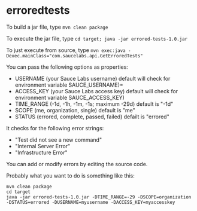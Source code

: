 # erroredtests

To build a jar file, type `mvn clean package`

To execute the jar file, type `cd target; java -jar errored-tests-1.0.jar`

To just execute from source, type `mvn exec:java -Dexec.mainClass="com.saucelabs.api.GetErroredTests"`

You can pass the following options as properties:

* USERNAME (your Sauce Labs username) default will check for environment variable SAUCE_USERNAME)=
* ACCESS_KEY (your Sauce Labs access key) default will check for environment variable SAUCE_ACCESS_KEY)
* TIME_RANGE (-1d, -1h, -1m, -1s; maximum -29d) default is "-1d"
* SCOPE (me, organization, single) default is "me"
* STATUS (errored, complete, passed, failed) defailt is "errored"

It checks for the following error strings:

* "Test did not see a new command"
* "Internal Server Error"
* "Infrastructure Error"

You can add or modify errors by editing the source code.

Probably what you want to do is something like this:
```
mvn clean package
cd target
java -jar errored-tests-1.0.jar -DTIME_RANGE=-29 -DSCOPE=organization -DSTATUS=errored -DUSERNAME=myusername -DACCESS_KEY=myaccesskey
```
